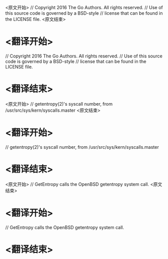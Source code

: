
<原文开始>
// Copyright 2016 The Go Authors. All rights reserved.
// Use of this source code is governed by a BSD-style
// license that can be found in the LICENSE file.
<原文结束>

# <翻译开始>
// Copyright 2016 The Go Authors. All rights reserved.
// Use of this source code is governed by a BSD-style
// license that can be found in the LICENSE file.
# <翻译结束>


<原文开始>
// getentropy(2)'s syscall number, from /usr/src/sys/kern/syscalls.master
<原文结束>

# <翻译开始>
// getentropy(2)'s syscall number, from /usr/src/sys/kern/syscalls.master
# <翻译结束>


<原文开始>
// GetEntropy calls the OpenBSD getentropy system call.
<原文结束>

# <翻译开始>
// GetEntropy calls the OpenBSD getentropy system call.
# <翻译结束>

